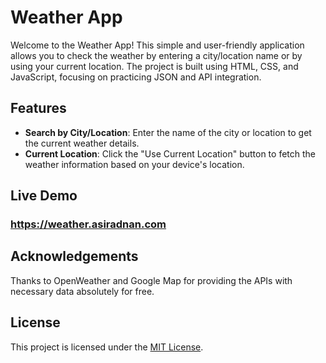 
# Weather App

Welcome to the Weather App! This simple and user-friendly application allows you to check the weather by entering a city/location name or by using your current location. The project is built using HTML, CSS, and JavaScript, focusing on practicing JSON and API integration.

## Features

- **Search by City/Location**: Enter the name of the city or location to get the current weather details.
- **Current Location**: Click the "Use Current Location" button to fetch the weather information based on your device's location.

## Live Demo
### https://weather.asiradnan.com
## Acknowledgements

Thanks to OpenWeather and Google Map for providing the APIs with necessary data absolutely for free.

## License

This project is licensed under the [MIT License](LICENSE.txt).
